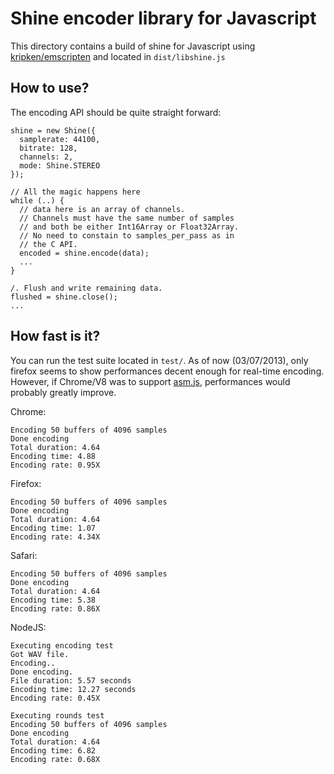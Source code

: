 Shine encoder library for Javascript
====================================

This directory contains a build of shine for Javascript using 
[kripken/emscripten](https://github.com/kripken/emscripten) and
located in `dist/libshine.js`

How to use?
-----------

The encoding API should be quite straight forward:

```
shine = new Shine({
  samplerate: 44100,
  bitrate: 128,
  channels: 2,
  mode: Shine.STEREO
});
  
// All the magic happens here
while (..) {
  // data here is an array of channels.
  // Channels must have the same number of samples
  // and both be either Int16Array or Float32Array.
  // No need to constain to samples_per_pass as in
  // the C API.
  encoded = shine.encode(data);
  ...
}

/. Flush and write remaining data.
flushed = shine.close();
...
```

How fast is it?
---------------

You can run the test suite located in `test/`. As of now (03/07/2013), only firefox
seems to show performances decent enough for real-time encoding. However, if Chrome/V8 
was to support [asm.js](http:asmjs.org), performances would probably greatly improve.

Chrome:
```
Encoding 50 buffers of 4096 samples
Done encoding
Total duration: 4.64
Encoding time: 4.88
Encoding rate: 0.95X
```

Firefox:
```
Encoding 50 buffers of 4096 samples
Done encoding
Total duration: 4.64
Encoding time: 1.07
Encoding rate: 4.34X
```

Safari:
```
Encoding 50 buffers of 4096 samples
Done encoding
Total duration: 4.64
Encoding time: 5.38
Encoding rate: 0.86X
```

NodeJS:
```
Executing encoding test
Got WAV file.
Encoding..
Done encoding.
File duration: 5.57 seconds
Encoding time: 12.27 seconds
Encoding rate: 0.45X

Executing rounds test
Encoding 50 buffers of 4096 samples
Done encoding
Total duration: 4.64
Encoding time: 6.82
Encoding rate: 0.68X
```
